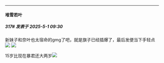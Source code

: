 ﻿
*****

####  堆雪若叶  
##### 317#       发表于 2025-5-1 09:30

新妹子和奈叶也太宿命的gmg了吧，就是旗子已经插爆了，最后发便当下手轻点
<img src="https://p.sda1.dev/23/b91a18751ccb06fa740fd5090076a254/8_jqhreqq3f.jpg" referrerpolicy="no-referrer">
<img src="https://p.sda1.dev/23/f0f6e269a73d338ccada86c0bb847acf/9_jqhreqq3f.jpg" referrerpolicy="no-referrer">

15岁比现在暴君还大两岁<img src="https://static.stage1st.com/image/smiley/face2017/037.png" referrerpolicy="no-referrer">

